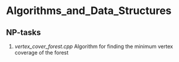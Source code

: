 # Algorithms_and_Data_Structures
## NP-tasks
1. *vertex_cover_forest.cpp*
Algorithm for finding the minimum vertex coverage of the forest
